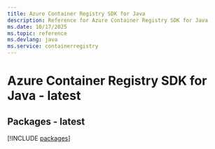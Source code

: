 ```yaml
---
title: Azure Container Registry SDK for Java
description: Reference for Azure Container Registry SDK for Java
ms.date: 10/17/2025
ms.topic: reference
ms.devlang: java
ms.service: containerregistry
---
```

# Azure Container Registry SDK for Java - latest
## Packages - latest
[!INCLUDE [packages](container-registry-index.md)]